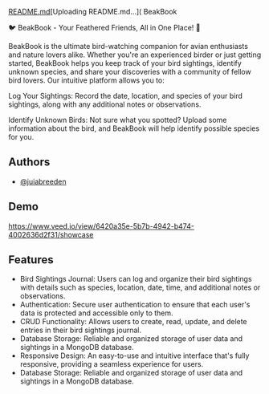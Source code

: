[README.md](https://github.com/juliabreeden/BeakBook/files/12384459/README.md)[Uploading README.md…](
BeakBook

🐦 BeakBook - Your Feathered Friends, All in One Place! 🦉

BeakBook is the ultimate bird-watching companion for avian enthusiasts and nature lovers alike. Whether you're an experienced birder or just getting started, BeakBook helps you keep track of your bird sightings, identify unknown species, and share your discoveries with a community of fellow bird lovers. Our intuitive platform allows you to:

Log Your Sightings: Record the date, location, and species of your bird sightings, along with any additional notes or observations.

Identify Unknown Birds: Not sure what you spotted? Upload some information about the bird, and BeakBook will help identify possible species for you.


## Authors

- [@juiabreeden](https://github.com/juliabreeden)


## Demo

https://www.veed.io/view/6420a35e-5b7b-4942-b474-4002636d2f31/showcase


## Features

- Bird Sightings Journal: Users can log and organize their bird sightings with details such as species, location, date, time, and additional notes or observations.
- Authentication: Secure user authentication to ensure that each user's data is protected and accessible only to them.
- CRUD Functionality: Allows users to create, read, update, and delete entries in their bird sightings journal.
- Database Storage: Reliable and organized storage of user data and sightings in a MongoDB database.
- Responsive Design: An easy-to-use and intuitive interface that's fully responsive, providing a seamless experience for users.
- Database Storage: Reliable and organized storage of user data and sightings in a MongoDB database.

